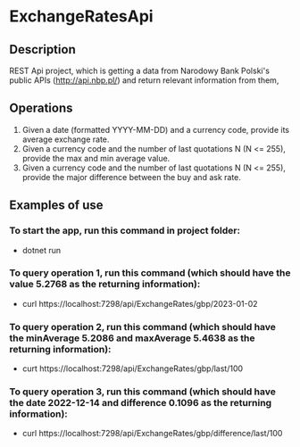 # ExchangeRatesApi
## Description
REST Api project, which is getting a data from Narodowy Bank Polski's public APIs (http://api.nbp.pl/) and return relevant information from them,
## Operations
1. Given a date (formatted YYYY-MM-DD) and a currency code, provide its average exchange rate.
2. Given a currency code and the number of last quotations N (N <= 255), provide the max and min average value.
3. Given a currency code and the number of last quotations N (N <= 255), provide the major difference between the buy and ask rate.
## Examples of use
### To start the app, run this command in project folder:
* dotnet run
### To query operation 1, run this command (which should have the value 5.2768 as the returning information):
* curl https://localhost:7298/api/ExchangeRates/gbp/2023-01-02
### To query operation 2, run this command (which should have the minAverage 5.2086 and maxAverage 5.4638 as the returning information):
* curt https://localhost:7298/api/ExchangeRates/gbp/last/100
### To query operation 3, run this command (which should have the date 2022-12-14 and difference 0.1096 as the returning information):
* curl https://localhost:7298/api/ExchangeRates/gbp/difference/last/100
